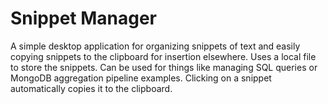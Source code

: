 ﻿# Snippet Manager

A simple desktop application for organizing snippets of text and easily copying 
snippets to the clipboard for insertion elsewhere.  Uses a local file to store 
the snippets.  Can be used for things like managing SQL queries or MongoDB 
aggregation pipeline examples.  Clicking on a snippet automatically copies it to
the clipboard.